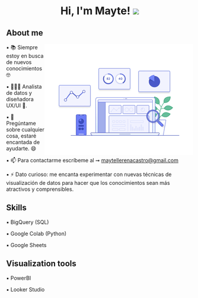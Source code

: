 <h1 align="center"> Hi, I'm Mayte! <img src="https://media.giphy.com/media/hvRJCLFzcasrR4ia7z/giphy.gif" width="35"></h1> 

## About me

<picture> <img align="right" src="https://raw.githubusercontent.com/MayteLlerena/MayteLlerena/main/portada.gif" width = 400px></picture>

▪️ 📚 Siempre estoy en busca de nuevos conocimientos 🤓

▪️ 👩🏻‍🎓 Analista de datos y diseñadora UX/UI 🎨.

▪️ 💬 Pregúntame sobre cualquier cosa, estaré encantada de ayudarte. 😄

▪️ 📫 Para contactarme escríbeme al ➞ maytellerenacastro@gmail.com

▪️ ⚡ Dato curioso: me encanta experimentar con nuevas técnicas de visualización de datos para hacer que los conocimientos sean más atractivos y comprensibles.

## Skills

▪️ BigQuery (SQL)

▪️ Google Colab (Python)

▪️ Google Sheets 

## Visualization tools

▪️ PowerBI

▪️ Looker Studio



